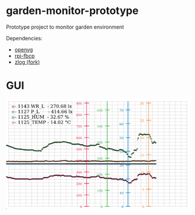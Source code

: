 # garden-monitor-prototype
Prototype project to monitor garden environment

Dependencies:

- [openvg](https://github.com/ajstarks/openvg)
- [rpi-fbcp](https://github.com/tasanakorn/rpi-fbcp)
- [zlog (fork)](https://github.com/jonlamb-gh/zlog)

# GUI

![screen-image.png](images/screen-image.png)

